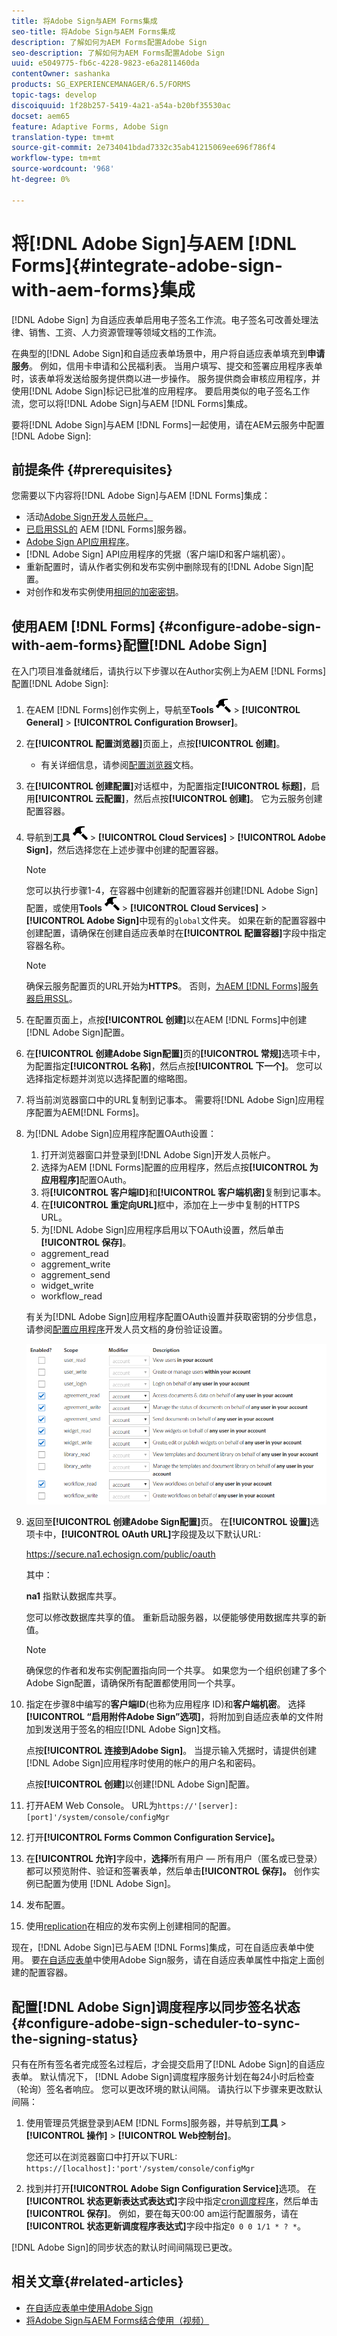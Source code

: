 ```yaml
---
title: 将Adobe Sign与AEM Forms集成
seo-title: 将Adobe Sign与AEM Forms集成
description: 了解如何为AEM Forms配置Adobe Sign
seo-description: 了解如何为AEM Forms配置Adobe Sign
uuid: e5049775-fb6c-4228-9823-e6a2811460da
contentOwner: sashanka
products: SG_EXPERIENCEMANAGER/6.5/FORMS
topic-tags: develop
discoiquuid: 1f28b257-5419-4a21-a54a-b20bf35530ac
docset: aem65
feature: Adaptive Forms, Adobe Sign
translation-type: tm+mt
source-git-commit: 2e734041bdad7332c35ab41215069ee696f786f4
workflow-type: tm+mt
source-wordcount: '968'
ht-degree: 0%

---
```



# 将[!DNL Adobe Sign]与AEM [!DNL Forms]{#integrate-adobe-sign-with-aem-forms}集成

[!DNL Adobe Sign] 为自适应表单启用电子签名工作流。电子签名可改善处理法律、销售、工资、人力资源管理等领域文档的工作流。

在典型的[!DNL Adobe Sign]和自适应表单场景中，用户将自适应表单填充到&#x200B;**申请服务**。 例如，信用卡申请和公民福利表。 当用户填写、提交和签署应用程序表单时，该表单将发送给服务提供商以进一步操作。 服务提供商会审核应用程序，并使用[!DNL Adobe Sign]标记已批准的应用程序。 要启用类似的电子签名工作流，您可以将[!DNL Adobe Sign]与AEM [!DNL Forms]集成。

要将[!DNL Adobe Sign]与AEM [!DNL Forms]一起使用，请在AEM云服务中配置[!DNL Adobe Sign]:

## 前提条件 {#prerequisites}

您需要以下内容将[!DNL Adobe Sign]与AEM [!DNL Forms]集成：

* 活动[Adobe Sign开发人员帐户。](https://acrobat.adobe.com/us/en/why-adobe/developer-form.html)
* [已启用SSL的](/help/sites-administering/ssl-by-default.md) AEM [!DNL Forms]服务器。
* [Adobe Sign API应用程序](https://www.adobe.io/apis/documentcloud/sign/docs.html#!adobedocs/adobe-sign/master/gstarted/create_app.md)。
* [!DNL Adobe Sign] API应用程序的凭据（客户端ID和客户端机密）。
* 重新配置时，请从作者实例和发布实例中删除现有的[!DNL Adobe Sign]配置。
* 对创作和发布实例使用[相同的加密密钥](/help/sites-administering/security-checklist.md#make-sure-you-properly-replicate-encryption-keys-when-needed)。

## 使用AEM [!DNL Forms] {#configure-adobe-sign-with-aem-forms}配置[!DNL Adobe Sign]

在入门项目准备就绪后，请执行以下步骤以在Author实例上为AEM [!DNL Forms]配置[!DNL Adobe Sign]:

1. 在AEM [!DNL Forms]创作实例上，导航至&#x200B;**Tools** ![hammer](assets/hammer.png) > **[!UICONTROL General]** > **[!UICONTROL Configuration Browser]**。
1. 在&#x200B;**[!UICONTROL 配置浏览器]**&#x200B;页面上，点按&#x200B;**[!UICONTROL 创建]**。
   * 有关详细信息，请参阅[配置浏览器](/help/sites-administering/configurations.md)文档。
1. 在&#x200B;**[!UICONTROL 创建配置]**&#x200B;对话框中，为配置指定&#x200B;**[!UICONTROL 标题]**，启用&#x200B;**[!UICONTROL 云配置]**，然后点按&#x200B;**[!UICONTROL 创建]**。 它为云服务创建配置容器。
1. 导航到&#x200B;**工具** ![hammer](assets/hammer.png) > **[!UICONTROL Cloud Services]** > **[!UICONTROL Adobe Sign]**，然后选择您在上述步骤中创建的配置容器。

   >[!NOTE]
   >
   >您可以执行步骤1-4，在容器中创建新的配置容器并创建[!DNL Adobe Sign]配置，或使用&#x200B;**Tools** ![ hammer](assets/hammer.png) > **[!UICONTROL Cloud Services]** > **[!UICONTROL Adobe Sign]**&#x200B;中现有的`global`文件夹。 如果在新的配置容器中创建配置，请确保在创建自适应表单时在&#x200B;**[!UICONTROL 配置容器]**&#x200B;字段中指定容器名称。

   >[!NOTE]
   确保云服务配置页的URL开始为&#x200B;**HTTPS**。 否则，[为AEM [!DNL Forms]服务器启用SSL](/help/sites-administering/ssl-by-default.md)。

1. 在配置页面上，点按&#x200B;**[!UICONTROL 创建]**&#x200B;以在AEM [!DNL Forms]中创建[!DNL Adobe Sign]配置。
1. 在&#x200B;**[!UICONTROL 创建Adobe Sign配置]**&#x200B;页的&#x200B;**[!UICONTROL 常规]**&#x200B;选项卡中，为配置指定&#x200B;**[!UICONTROL 名称]**，然后点按&#x200B;**[!UICONTROL 下一个]**。 您可以选择指定标题并浏览以选择配置的缩略图。

1. 将当前浏览器窗口中的URL复制到记事本。 需要将[!DNL Adobe Sign]应用程序配置为AEM[!DNL Forms]。

1. 为[!DNL Adobe Sign]应用程序配置OAuth设置：

   1. 打开浏览器窗口并登录到[!DNL Adobe Sign]开发人员帐户。
   1. 选择为AEM [!DNL Forms]配置的应用程序，然后点按&#x200B;**[!UICONTROL 为应用程序]**&#x200B;配置OAuth。
   1. 将&#x200B;**[!UICONTROL 客户端ID]**&#x200B;和&#x200B;**[!UICONTROL 客户端机密]**&#x200B;复制到记事本。
   1. 在&#x200B;**[!UICONTROL 重定向URL]**&#x200B;框中，添加在上一步中复制的HTTPS URL。
   1. 为[!DNL Adobe Sign]应用程序启用以下OAuth设置，然后单击&#x200B;**[!UICONTROL 保存]**。
   * aggrement_read
   * aggrement_write
   * aggrement_send
   * widget_write
   * workflow_read

   有关为[!DNL Adobe Sign]应用程序配置OAuth设置并获取密钥的分步信息，请参阅[配置应用程序](https://www.adobe.io/apis/documentcloud/sign/docs.html#!adobedocs/adobe-sign/master/gstarted/configure_oauth.md)开发人员文档的身份验证设置。

   ![OAuth配置](assets/oauthconfig_new.png)

1. 返回至&#x200B;**[!UICONTROL 创建Adobe Sign配置]**&#x200B;页。 在&#x200B;**[!UICONTROL 设置]**&#x200B;选项卡中，**[!UICONTROL OAuth URL]**&#x200B;字段提及以下默认URL:

   https://secure.na1.echosign.com/public/oauth

   其中：

   **na1** 指默认数据库共享。

   您可以修改数据库共享的值。 重新启动服务器，以便能够使用数据库共享的新值。

   >[!NOTE]
   确保您的作者和发布实例配置指向同一个共享。 如果您为一个组织创建了多个Adobe Sign配置，请确保所有配置都使用同一个共享。

1. 指定在步骤8中编写的&#x200B;**客户端ID**(也称为应用程序 ID)和&#x200B;**客户端机密**。 选择&#x200B;**[!UICONTROL “启用附件Adobe Sign”选项]**，将附加到自适应表单的文件附加到发送用于签名的相应[!DNL Adobe Sign]文档。

   点按&#x200B;**[!UICONTROL 连接到Adobe Sign]**。 当提示输入凭据时，请提供创建[!DNL Adobe Sign]应用程序时使用的帐户的用户名和密码。

   点按&#x200B;**[!UICONTROL 创建]**&#x200B;以创建[!DNL Adobe Sign]配置。

1. 打开AEM Web Console。 URL为`https://'[server]:[port]'/system/console/configMgr`
1. 打开&#x200B;**[!UICONTROL Forms Common Configuration Service]。**
1. 在&#x200B;**[!UICONTROL 允许]**&#x200B;字段中，**选择**&#x200B;所有用户 — 所有用户（匿名或已登录）都可以预览附件、验证和签署表单，然后单击&#x200B;**[!UICONTROL 保存]。** 创作实例已配置为使用 [!DNL Adobe Sign]。
1. 发布配置。
1. 使用[replication](https://docs.adobe.com/content/help/en/experience-manager-65/deploying/configuring/replication.html)在相应的发布实例上创建相同的配置。

现在，[!DNL Adobe Sign]已与AEM [!DNL Forms]集成，可在自适应表单中使用。 要[在自适应表单](../../forms/using/working-with-adobe-sign.md#configure-adobe-sign-for-an-adaptive-form)中使用Adobe Sign服务，请在自适应表单属性中指定上面创建的配置容器。



## 配置[!DNL Adobe Sign]调度程序以同步签名状态{#configure-adobe-sign-scheduler-to-sync-the-signing-status}

只有在所有签名者完成签名过程后，才会提交启用了[!DNL Adobe Sign]的自适应表单。 默认情况下， [!DNL Adobe Sign]调度程序服务计划在每24小时后检查（轮询）签名者响应。 您可以更改环境的默认间隔。 请执行以下步骤来更改默认间隔：

1. 使用管理员凭据登录到AEM [!DNL Forms]服务器，并导航到&#x200B;**工具** > **[!UICONTROL 操作]** > **[!UICONTROL Web控制台]**。

   您还可以在浏览器窗口中打开以下URL:
   `https://[localhost]:'port'/system/console/configMgr`

1. 找到并打开&#x200B;**[!UICONTROL Adobe Sign Configuration Service]**&#x200B;选项。 在&#x200B;**[!UICONTROL 状态更新表达式表达式]**&#x200B;字段中指定[cron调度程序](https://en.wikipedia.org/wiki/Cron#CRON_expression)，然后单击&#x200B;**[!UICONTROL 保存]**。 例如，要在每天00:00 am运行配置服务，请在&#x200B;**[!UICONTROL 状态更新调度程序表达式]**&#x200B;字段中指定`0 0 0 1/1 * ? *`。

[!DNL Adobe Sign]的同步状态的默认时间间隔现已更改。

## 相关文章{#related-articles}

* [在自适应表单中使用Adobe Sign](../../forms/using/working-with-adobe-sign.md)
* [将Adobe Sign与AEM Forms结合使用（视频）](https://helpx.adobe.com/experience-manager/kt/forms/using/adobe-sign-integration-feature-video.html)


